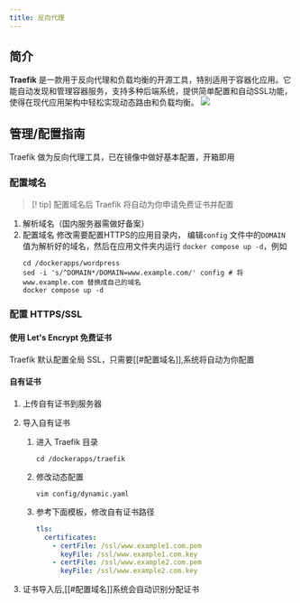 ```yaml
---
title: 反向代理
---
```


## 简介
**Traefik** 是一款用于反向代理和负载均衡的开源工具，特别适用于容器化应用。它能自动发现和管理容器服务，支持多种后端系统，提供简单配置和自动SSL功能，使得在现代应用架构中轻松实现动态路由和负载均衡。
![](https://img.stacknil.com//20240112225857.png)

## 管理/配置指南

Traefik 做为反向代理工具，已在镜像中做好基本配置，开箱即用

### 配置域名

>[! tip]
	配置域名后 Traefik 将自动为你申请免费证书并配置


1.  解析域名（国内服务器需做好备案）
2.  配置域名
	 修改需要配置HTTPS的应用目录内， 编辑`config` 文件中的`DOMAIN` 值为解析好的域名，然后在应用文件夹内运行 `docker compose up -d`，例如
	 ``` shell
	 cd /dockerapps/wordpress
	 sed -i 's/^DOMAIN*/DOMAIN=www.example.com/' config # 将 www.example.com 替换成自己的域名
	 docker compose up -d
	 ```

### 配置 HTTPS/SSL

#### 使用 Let's Encrypt 免费证书

 Traefik 默认配置全局 SSL，只需要[[#配置域名]],系统将自动为你配置

#### 自有证书
1. 上传自有证书到服务器
2. 导入自有证书
	1.  进入 Traefik 目录
		 ``` shell
		 cd /dockerapps/traefik
         ```
    2.  修改动态配置
	    ``` shell
	    vim config/dynamic.yaml
		```
	3.  参考下面模板，修改自有证书路径
		 ``` yaml
		 tls:
		   certificates:
		     - certFile: /ssl/www.example1.com.pem
			   keyFile: /ssl/www.example1.com.key
		     - certFile: /ssl/www.example2.com.pem
			   keyFile: /ssl/www.example2.com.key
		 ```

3. 证书导入后,[[#配置域名]]系统会自动识别分配证书


